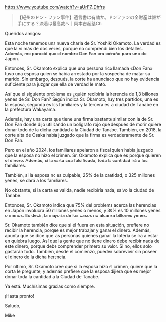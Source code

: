 https://www.youtube.com/watch?v=aUrF7_Dhfrs

> 【紀州のドン・ファン事件】遺言書は有効か。ドンファンの全財産は誰が手にする？決着は最高裁へ｜岡本吉起塾Ch

Queridos amigos:

Esta noche tenemos una nueva charla de Sr. Yoshiki Okamoto. La verdad es que la vi más de dos veces, porque no comprendí bien los detalles. Además, me pareció que el nombre Don Fan era extraño para uno de Japón.

Entonces, Sr. Okamoto explica que una persona rica llamada «Don Fan» tuvo una esposa quien se había arrestado por la sospecha de matar su marido. Sin embargo, después, la corte ha anunciado que no hay evidencia suficiente para juzgar que ella de verdad le mató. 

Así que el siguiente problema es ¿quién recibiría la herencia de 1,3 billones yenes de Sr. Don Fan? Según indica Sr. Okamoto, hay tres partidos, una es la esposa, segunda es los familiares y la tercera es la ciudad de Tanabe en la prefectura Wakayama.

Además, hay una carta que tiene una firma bastante similar con la de Sr. Don Fan donde dijo utilizando un bolígrafo rojo que después de morir quiere donar todo de la dicha cantidad a la Ciudad de Tanabe. También, en 2018, la corte alta de Osaka había juzgado que la firma es verdaderamente de Sr. Don Fan.

Pero en el año 2024, los familiares apelaron a fiscal quien había juzgado que la esposa no hizo el crimen. Sr. Okamoto explica que es porque quieren el dinero. Además, si la carta sea falsificada, toda la cantidad irá a los familiares. 

También, si la esposa no es culpable, 25% de la cantidad, o 325 millones yenes, se dará a los familiares.

No obstante, si la carta es valida, nadie recibiría nada, salvo la ciudad de Tanabe.

Entonces, Sr. Okamoto indica que 75% del problema acerca las herencias en Japón involucra 50 millones yenes o menos, y 30% es 10 millones yenes o menos. Es decir, la mayoría de los casos no alcanza billones yenes.

Sr. Okamoto también dice que si él fuera en esta situación, prefiere no recibir la herencia, porque es mejor trabajar y ganar el dinero. Además, apunta que se dice que las personas quienes ganan la lotería se íra a estar  en quiebra luego. Así que la gente que no tiene dinero debe recibir nada de este dinero, porque debe comprender primero su valor. Si no, ellos solo gastarán todo. También, desde el comienzo, pueden sobrevivir sin poseer el dinero de la dicha herencia.

Por último, Sr. Okamoto cree que si la esposa hizo el crimen, quiere que la corta le pregunte, y además prefiere que la esposa dijiera que es mejor donar toda la cantidad a la Ciudad de Tanabe.

Ya está. Muchísimas gracias como siempre.

¡Hasta pronto!

Saludo,

Mike
